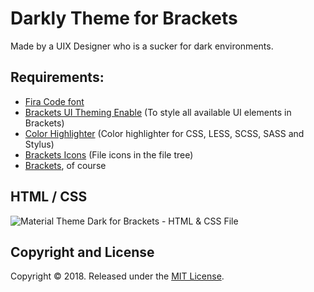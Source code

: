 
# Darkly Theme for Brackets
Made by a UIX Designer who is a sucker for dark environments. 

## Requirements:
  * [Fira Code font](https://github.com/tonsky/FiraCode/releases)
  * [Brackets UI Theming Enable](https://github.com/notasz/brackets-uitheming) (To style all available UI elements in Brackets)
  * [Color Highlighter](https://github.com/Taraflex/Brackets-Color-Highlighter) (Color highlighter for CSS, LESS, SCSS, SASS and Stylus)
  * [Brackets Icons](https://github.com/ivogabe/Brackets-Icons) (File icons in the file tree)
  * [Brackets](http://brackets.io/), of course
  
## HTML / CSS
![Material Theme Dark for Brackets - HTML & CSS File](https://i.imgur.com/RxD5FRC.jpg)

## Copyright and License
Copyright &copy; 2018. Released under the [MIT License](https://github.com/thisrina/darly-theme-for-brackets/blob/master/LICENSE).

